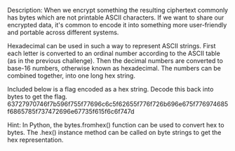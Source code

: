 Description:
When we encrypt something the resulting ciphertext commonly has bytes which are not printable ASCII characters. If we want to share our encrypted data, it's common to encode it into something more user-friendly and portable across different systems.

Hexadecimal can be used in such a way to represent ASCII strings. First each letter is converted to an ordinal number according to the ASCII table (as in the previous challenge). Then the decimal numbers are converted to base-16 numbers, otherwise known as hexadecimal. The numbers can be combined together, into one long hex string.

Included below is a flag encoded as a hex string. Decode this back into bytes to get the flag.
63727970746f7b596f755f77696c6c5f62655f776f726b696e675f776974685f6865785f737472696e67735f615f6c6f747d

Hint:  In Python, the bytes.fromhex() function can be used to convert hex to bytes. The .hex() instance method can be called on byte strings to get the hex representation.


